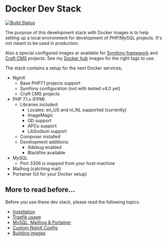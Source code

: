 # Docker Dev Stack

[![Build Status](https://travis-ci.org/bertoost/Docker-Dev-Stack.svg?branch=master)](https://travis-ci.org/bertoost/Docker-Dev-Stack)

The purpose of this development stack with Docker images is to help setting up a local environment for development of PHP/MySQL projects. It's not meant to be used in production.

Also a special configured images ar available for [Symfony framework](https://www.symfony.com) and [Craft CMS](https://www.craftcms.com) projects. See my [Docker hub](https://hub.docker.com/r/bertoost) images for the right tags to use.

The stack contains a setup for the next Docker services;

- NginX
  - Base PHP7.1 projects support
  - Symfony configuration (not with tested v4.0 yet)
  - Craft CMS projects
- PHP 7.1.x (FPM)
  - Libraries included:
    - Locales: en_US and nl_NL supported (currently)
    - ImageMagic
    - GD support
    - APCu support
    - LibSodium support
  - Composer installed
  - Development additions:
    - Xdebug enabled
    - Blackfire available
- MySQL
  - Port 3306 is mapped from your host-machine
- Mailhog (catching mail)
- Portainer (UI for your Docker setup)

## More to read before...

Before you use these dev stack, please read the following topics.

- [Installation](docs/Installation.md)
- [Traefik usage](docs/Traefik.md)
- [MySQL, Mailhog & Portainer](docs/Others.md)
- [Custom NginX Config](docs/CustomNginx.md)
- [Building images](docs/BuildImages.md)